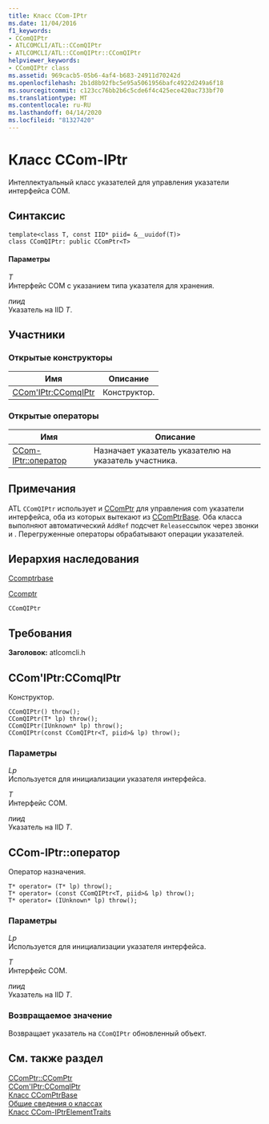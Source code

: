 ```yaml
---
title: Класс CCom-IPtr
ms.date: 11/04/2016
f1_keywords:
- CComQIPtr
- ATLCOMCLI/ATL::CComQIPtr
- ATLCOMCLI/ATL::CComQIPtr::CComQIPtr
helpviewer_keywords:
- CComQIPtr class
ms.assetid: 969cacb5-05b6-4af4-b683-24911d70242d
ms.openlocfilehash: 2b1d8b92fbc5e95a5061956bafc4922d249a6f18
ms.sourcegitcommit: c123cc76bb2b6c5cde6f4c425ece420ac733bf70
ms.translationtype: MT
ms.contentlocale: ru-RU
ms.lasthandoff: 04/14/2020
ms.locfileid: "81327420"
---
```

# <a name="ccomqiptr-class"></a>Класс CCom-IPtr

Интеллектуальный класс указателей для управления указатели интерфейса COM.

## <a name="syntax"></a>Синтаксис

```
template<class T, const IID* piid= &__uuidof(T)>
class CComQIPtr: public CComPtr<T>
```

#### <a name="parameters"></a>Параметры

*T*<br/>
Интерфейс COM с указанием типа указателя для хранения.

*пиид*<br/>
Указатель на IID *T*.

## <a name="members"></a>Участники

### <a name="public-constructors"></a>Открытые конструкторы

|Имя|Описание|
|----------|-----------------|
|[CCom'IPtr:CComqIPtr](#ccomqiptr)|Конструктор.|

### <a name="public-operators"></a>Открытые операторы

|Имя|Описание|
|----------|-----------------|
|[CCom-IPtr::оператор](#operator_eq)|Назначает указатель указателю на указатель участника.|

## <a name="remarks"></a>Примечания

ATL `CComQIPtr` использует и [CComPtr](../../atl/reference/ccomptr-class.md) для управления com указатели интерфейса, оба из которых вытекают из [CComPtrBase](../../atl/reference/ccomptrbase-class.md). Оба класса выполняют автоматический `AddRef` подсчет `Release`ссылок через звонки и . Перегруженные операторы обрабатывают операции указателей.

## <a name="inheritance-hierarchy"></a>Иерархия наследования

[Ccomptrbase](../../atl/reference/ccomptrbase-class.md)

[Ccomptr](../../atl/reference/ccomptr-class.md)

`CComQIPtr`

## <a name="requirements"></a>Требования

**Заголовок:** atlcomcli.h

## <a name="ccomqiptrccomqiptr"></a><a name="ccomqiptr"></a>CCom'IPtr:CComqIPtr

Конструктор.

```
CComQIPtr() throw();
CComQIPtr(T* lp) throw();
CComQIPtr(IUnknown* lp) throw();
CComQIPtr(const CComQIPtr<T, piid>& lp) throw();
```

### <a name="parameters"></a>Параметры

*Lp*<br/>
Используется для инициализации указателя интерфейса.

*T*<br/>
Интерфейс COM.

*пиид*<br/>
Указатель на IID *T*.

## <a name="ccomqiptroperator-"></a><a name="operator_eq"></a>CCom-IPtr::оператор

Оператор назначения.

```
T* operator= (T* lp) throw();
T* operator= (const CComQIPtr<T, piid>& lp) throw();
T* operator= (IUnknown* lp) throw();
```

### <a name="parameters"></a>Параметры

*Lp*<br/>
Используется для инициализации указателя интерфейса.

*T*<br/>
Интерфейс COM.

*пиид*<br/>
Указатель на IID *T*.

### <a name="return-value"></a>Возвращаемое значение

Возвращает указатель на `CComQIPtr` обновленный объект.

## <a name="see-also"></a>См. также раздел

[CComPtr::CComPtr](../../atl/reference/ccomptr-class.md#ccomptr)<br/>
[CCom'IPtr:CComqIPtr](#ccomqiptr)<br/>
[Класс CComPtrBase](../../atl/reference/ccomptrbase-class.md)<br/>
[Общие сведения о классах](../../atl/atl-class-overview.md)<br/>
[Класс CCom-IPtrElementTraits](../../atl/reference/ccomqiptrelementtraits-class.md)
